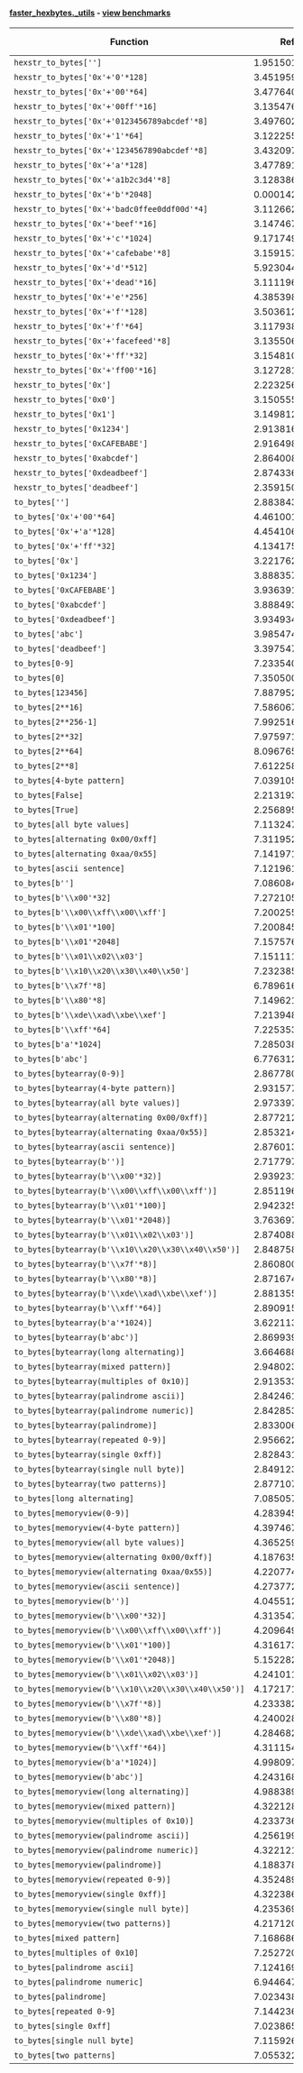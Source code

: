 #### [faster_hexbytes._utils](https://github.com/BobTheBuidler/faster-hexbytes/blob/master/faster_hexbytes/_utils.py) - [view benchmarks](https://github.com/BobTheBuidler/faster-hexbytes/blob/master/benchmarks/test__utils_benchmarks.py)

| Function | Reference Mean | Faster Mean | % Change | Speedup (%) | x Faster | Faster |
|----------|---------------|-------------|----------|-------------|----------|--------|
| `hexstr_to_bytes['']` | 1.9515014542796213e-05 | 1.146808786589419e-05 | 41.23% | 70.17% | 1.70x | ✅ |
| `hexstr_to_bytes['0x'+'0'*128]` | 3.4519596560995345e-05 | 2.417257931345861e-05 | 29.97% | 42.80% | 1.43x | ✅ |
| `hexstr_to_bytes['0x'+'00'*64]` | 3.477640957867143e-05 | 2.4074997475919364e-05 | 30.77% | 44.45% | 1.44x | ✅ |
| `hexstr_to_bytes['0x'+'00ff'*16]` | 3.1354768978188904e-05 | 2.134340792138739e-05 | 31.93% | 46.91% | 1.47x | ✅ |
| `hexstr_to_bytes['0x'+'0123456789abcdef'*8]` | 3.497602723750949e-05 | 2.3987110440971556e-05 | 31.42% | 45.81% | 1.46x | ✅ |
| `hexstr_to_bytes['0x'+'1'*64]` | 3.1222558709242364e-05 | 2.1405950448437817e-05 | 31.44% | 45.86% | 1.46x | ✅ |
| `hexstr_to_bytes['0x'+'1234567890abcdef'*8]` | 3.432097067389833e-05 | 2.4081262699535077e-05 | 29.84% | 42.52% | 1.43x | ✅ |
| `hexstr_to_bytes['0x'+'a'*128]` | 3.477891182587632e-05 | 2.392015448572131e-05 | 31.22% | 45.40% | 1.45x | ✅ |
| `hexstr_to_bytes['0x'+'a1b2c3d4'*8]` | 3.1283866763412534e-05 | 2.1305895632609428e-05 | 31.89% | 46.83% | 1.47x | ✅ |
| `hexstr_to_bytes['0x'+'b'*2048]` | 0.00014294807993194488 | 0.00012898016772558768 | 9.77% | 10.83% | 1.11x | ✅ |
| `hexstr_to_bytes['0x'+'badc0ffee0ddf00d'*4]` | 3.112662283084813e-05 | 2.110370402310715e-05 | 32.20% | 47.49% | 1.47x | ✅ |
| `hexstr_to_bytes['0x'+'beef'*16]` | 3.1474675453505726e-05 | 2.1119748240774318e-05 | 32.90% | 49.03% | 1.49x | ✅ |
| `hexstr_to_bytes['0x'+'c'*1024]` | 9.171749675125886e-05 | 7.641881254419051e-05 | 16.68% | 20.02% | 1.20x | ✅ |
| `hexstr_to_bytes['0x'+'cafebabe'*8]` | 3.159157899239485e-05 | 2.1103303919064405e-05 | 33.20% | 49.70% | 1.50x | ✅ |
| `hexstr_to_bytes['0x'+'d'*512]` | 5.923044107909644e-05 | 4.4920602264770516e-05 | 24.16% | 31.86% | 1.32x | ✅ |
| `hexstr_to_bytes['0x'+'dead'*16]` | 3.111196375865855e-05 | 2.099293507564347e-05 | 32.52% | 48.20% | 1.48x | ✅ |
| `hexstr_to_bytes['0x'+'e'*256]` | 4.3853989470740526e-05 | 3.0692765832687946e-05 | 30.01% | 42.88% | 1.43x | ✅ |
| `hexstr_to_bytes['0x'+'f'*128]` | 3.503612279576438e-05 | 2.3925663555747362e-05 | 31.71% | 46.44% | 1.46x | ✅ |
| `hexstr_to_bytes['0x'+'f'*64]` | 3.1179386967815465e-05 | 2.114297091967862e-05 | 32.19% | 47.47% | 1.47x | ✅ |
| `hexstr_to_bytes['0x'+'facefeed'*8]` | 3.1355065895745736e-05 | 2.1134030277591918e-05 | 32.60% | 48.36% | 1.48x | ✅ |
| `hexstr_to_bytes['0x'+'ff'*32]` | 3.154810288782964e-05 | 2.1330466052717957e-05 | 32.39% | 47.90% | 1.48x | ✅ |
| `hexstr_to_bytes['0x'+'ff00'*16]` | 3.12728158124592e-05 | 2.114330561051373e-05 | 32.39% | 47.91% | 1.48x | ✅ |
| `hexstr_to_bytes['0x']` | 2.223256231098218e-05 | 1.1508228652565757e-05 | 48.24% | 93.19% | 1.93x | ✅ |
| `hexstr_to_bytes['0x0']` | 3.150555702285375e-05 | 1.9894937727721153e-05 | 36.85% | 58.36% | 1.58x | ✅ |
| `hexstr_to_bytes['0x1']` | 3.149812926518367e-05 | 2.0034083491541204e-05 | 36.40% | 57.22% | 1.57x | ✅ |
| `hexstr_to_bytes['0x1234']` | 2.9138162645167812e-05 | 1.8625250566804242e-05 | 36.08% | 56.44% | 1.56x | ✅ |
| `hexstr_to_bytes['0xCAFEBABE']` | 2.9164980417957364e-05 | 1.8249040646942898e-05 | 37.43% | 59.82% | 1.60x | ✅ |
| `hexstr_to_bytes['0xabcdef']` | 2.8640089496396917e-05 | 1.8246653455693345e-05 | 36.29% | 56.96% | 1.57x | ✅ |
| `hexstr_to_bytes['0xdeadbeef']` | 2.8743361901049295e-05 | 1.8373267401675115e-05 | 36.08% | 56.44% | 1.56x | ✅ |
| `hexstr_to_bytes['deadbeef']` | 2.3591505985405876e-05 | 1.5381472979095987e-05 | 34.80% | 53.38% | 1.53x | ✅ |
| `to_bytes['']` | 2.8838435777557476e-05 | 1.2488147273263522e-05 | 56.70% | 130.93% | 2.31x | ✅ |
| `to_bytes['0x'+'00'*64]` | 4.461001461522122e-05 | 2.480587610954294e-05 | 44.39% | 79.84% | 1.80x | ✅ |
| `to_bytes['0x'+'a'*128]` | 4.454106149117181e-05 | 2.430505042268602e-05 | 45.43% | 83.26% | 1.83x | ✅ |
| `to_bytes['0x'+'ff'*32]` | 4.134175829048157e-05 | 2.171790931599229e-05 | 47.47% | 90.36% | 1.90x | ✅ |
| `to_bytes['0x']` | 3.221762296484072e-05 | 1.3130423363813882e-05 | 59.24% | 145.37% | 2.45x | ✅ |
| `to_bytes['0x1234']` | 3.888357208596401e-05 | 1.919978509009059e-05 | 50.62% | 102.52% | 2.03x | ✅ |
| `to_bytes['0xCAFEBABE']` | 3.93639119771945e-05 | 1.9630066306320443e-05 | 50.13% | 100.53% | 2.01x | ✅ |
| `to_bytes['0xabcdef']` | 3.888493243243561e-05 | 1.94019008021254e-05 | 50.10% | 100.42% | 2.00x | ✅ |
| `to_bytes['0xdeadbeef']` | 3.934934243616466e-05 | 1.9700581568923872e-05 | 49.93% | 99.74% | 2.00x | ✅ |
| `to_bytes['abc']` | 3.985474712824112e-05 | 2.0665828229169227e-05 | 48.15% | 92.85% | 1.93x | ✅ |
| `to_bytes['deadbeef']` | 3.397547250915833e-05 | 1.628794195556495e-05 | 52.06% | 108.59% | 2.09x | ✅ |
| `to_bytes[0-9]` | 7.233540045172235e-06 | 3.3913691774897262e-06 | 53.12% | 113.29% | 2.13x | ✅ |
| `to_bytes[0]` | 7.350500829219856e-05 | 3.302548940231764e-05 | 55.07% | 122.57% | 2.23x | ✅ |
| `to_bytes[123456]` | 7.887952850389084e-05 | 3.540213452044503e-05 | 55.12% | 122.81% | 2.23x | ✅ |
| `to_bytes[2**16]` | 7.586067265374868e-05 | 3.567250095718167e-05 | 52.98% | 112.66% | 2.13x | ✅ |
| `to_bytes[2**256-1]` | 7.99251675589645e-05 | 4.501096425968256e-05 | 43.68% | 77.57% | 1.78x | ✅ |
| `to_bytes[2**32]` | 7.97597123990293e-05 | 3.837639419493937e-05 | 51.88% | 107.84% | 2.08x | ✅ |
| `to_bytes[2**64]` | 8.09676509057529e-05 | 3.9730117191574e-05 | 50.93% | 103.79% | 2.04x | ✅ |
| `to_bytes[2**8]` | 7.612258461534032e-05 | 3.5875193766859855e-05 | 52.87% | 112.19% | 2.12x | ✅ |
| `to_bytes[4-byte pattern]` | 7.039105549519787e-06 | 3.460005660594772e-06 | 50.85% | 103.44% | 2.03x | ✅ |
| `to_bytes[False]` | 2.2131936574825363e-05 | 4.022168050737591e-06 | 81.83% | 450.25% | 5.50x | ✅ |
| `to_bytes[True]` | 2.2568956578417387e-05 | 4.177315414197543e-06 | 81.49% | 440.27% | 5.40x | ✅ |
| `to_bytes[all byte values]` | 7.11324719066614e-06 | 3.4523778151944926e-06 | 51.47% | 106.04% | 2.06x | ✅ |
| `to_bytes[alternating 0x00/0xff]` | 7.311952138015246e-06 | 3.4450512038998814e-06 | 52.88% | 112.25% | 2.12x | ✅ |
| `to_bytes[alternating 0xaa/0x55]` | 7.141971348729038e-06 | 3.359138295813503e-06 | 52.97% | 112.61% | 2.13x | ✅ |
| `to_bytes[ascii sentence]` | 7.121961468829626e-06 | 3.534607480026466e-06 | 50.37% | 101.49% | 2.01x | ✅ |
| `to_bytes[b'']` | 7.0860842471347044e-06 | 3.395729583056575e-06 | 52.08% | 108.68% | 2.09x | ✅ |
| `to_bytes[b'\\x00'*32]` | 7.272105887529585e-06 | 3.435263747949658e-06 | 52.76% | 111.69% | 2.12x | ✅ |
| `to_bytes[b'\\x00\\xff\\x00\\xff']` | 7.200255112834331e-06 | 3.4633392115180004e-06 | 51.90% | 107.90% | 2.08x | ✅ |
| `to_bytes[b'\\x01'*100]` | 7.200845884899894e-06 | 3.5040742717855794e-06 | 51.34% | 105.50% | 2.05x | ✅ |
| `to_bytes[b'\\x01'*2048]` | 7.157576939259589e-06 | 3.4502251822301135e-06 | 51.80% | 107.45% | 2.07x | ✅ |
| `to_bytes[b'\\x01\\x02\\x03']` | 7.151111200835238e-06 | 3.3166896229510784e-06 | 53.62% | 115.61% | 2.16x | ✅ |
| `to_bytes[b'\\x10\\x20\\x30\\x40\\x50']` | 7.2323850237243275e-06 | 3.4001253792492684e-06 | 52.99% | 112.71% | 2.13x | ✅ |
| `to_bytes[b'\\x7f'*8]` | 6.7896166001410905e-06 | 3.4917091114169495e-06 | 48.57% | 94.45% | 1.94x | ✅ |
| `to_bytes[b'\\x80'*8]` | 7.149621121681898e-06 | 3.449285971544272e-06 | 51.76% | 107.28% | 2.07x | ✅ |
| `to_bytes[b'\\xde\\xad\\xbe\\xef']` | 7.213948920111758e-06 | 3.492903826203763e-06 | 51.58% | 106.53% | 2.07x | ✅ |
| `to_bytes[b'\\xff'*64]` | 7.225353813851788e-06 | 3.436788828588731e-06 | 52.43% | 110.24% | 2.10x | ✅ |
| `to_bytes[b'a'*1024]` | 7.28503838727097e-06 | 3.428704042834382e-06 | 52.93% | 112.47% | 2.12x | ✅ |
| `to_bytes[b'abc']` | 6.776312015852846e-06 | 3.490511306053992e-06 | 48.49% | 94.14% | 1.94x | ✅ |
| `to_bytes[bytearray(0-9)]` | 2.867780329664671e-05 | 1.402380151818914e-05 | 51.10% | 104.49% | 2.04x | ✅ |
| `to_bytes[bytearray(4-byte pattern)]` | 2.931577480533125e-05 | 1.3821776913645573e-05 | 52.85% | 112.10% | 2.12x | ✅ |
| `to_bytes[bytearray(all byte values)]` | 2.973397293730746e-05 | 1.4055069533907878e-05 | 52.73% | 111.55% | 2.12x | ✅ |
| `to_bytes[bytearray(alternating 0x00/0xff)]` | 2.8772122184102898e-05 | 1.3892902499515325e-05 | 51.71% | 107.10% | 2.07x | ✅ |
| `to_bytes[bytearray(alternating 0xaa/0x55)]` | 2.8532142839227182e-05 | 1.3919469458196201e-05 | 51.21% | 104.98% | 2.05x | ✅ |
| `to_bytes[bytearray(ascii sentence)]` | 2.876013650793011e-05 | 1.4045841738278054e-05 | 51.16% | 104.76% | 2.05x | ✅ |
| `to_bytes[bytearray(b'')]` | 2.7177970954487724e-05 | 1.1768620626000803e-05 | 56.70% | 130.94% | 2.31x | ✅ |
| `to_bytes[bytearray(b'\\x00'*32)]` | 2.939231668612114e-05 | 1.3895422359575879e-05 | 52.72% | 111.53% | 2.12x | ✅ |
| `to_bytes[bytearray(b'\\x00\\xff\\x00\\xff')]` | 2.8511967238449045e-05 | 1.3919473218118549e-05 | 51.18% | 104.84% | 2.05x | ✅ |
| `to_bytes[bytearray(b'\\x01'*100)]` | 2.9423258586482504e-05 | 1.3948942527306085e-05 | 52.59% | 110.94% | 2.11x | ✅ |
| `to_bytes[bytearray(b'\\x01'*2048)]` | 3.7636973667090235e-05 | 2.1231317371246146e-05 | 43.59% | 77.27% | 1.77x | ✅ |
| `to_bytes[bytearray(b'\\x01\\x02\\x03')]` | 2.8740887628663556e-05 | 1.3857152544818855e-05 | 51.79% | 107.41% | 2.07x | ✅ |
| `to_bytes[bytearray(b'\\x10\\x20\\x30\\x40\\x50')]` | 2.8487584991821304e-05 | 1.389327416112384e-05 | 51.23% | 105.05% | 2.05x | ✅ |
| `to_bytes[bytearray(b'\\x7f'*8)]` | 2.860800816057069e-05 | 1.3885121981000011e-05 | 51.46% | 106.03% | 2.06x | ✅ |
| `to_bytes[bytearray(b'\\x80'*8)]` | 2.871674238244454e-05 | 1.3909247011528583e-05 | 51.56% | 106.46% | 2.06x | ✅ |
| `to_bytes[bytearray(b'\\xde\\xad\\xbe\\xef')]` | 2.881355790961609e-05 | 1.391905127576903e-05 | 51.69% | 107.01% | 2.07x | ✅ |
| `to_bytes[bytearray(b'\\xff'*64)]` | 2.890915867354336e-05 | 1.3953951103251773e-05 | 51.73% | 107.18% | 2.07x | ✅ |
| `to_bytes[bytearray(b'a'*1024)]` | 3.62211344992477e-05 | 2.166682751822582e-05 | 40.18% | 67.17% | 1.67x | ✅ |
| `to_bytes[bytearray(b'abc')]` | 2.869939415504908e-05 | 1.3954954070162916e-05 | 51.38% | 105.66% | 2.06x | ✅ |
| `to_bytes[bytearray(long alternating)]` | 3.664688647729126e-05 | 2.1167974537946895e-05 | 42.24% | 73.12% | 1.73x | ✅ |
| `to_bytes[bytearray(mixed pattern)]` | 2.948023887714805e-05 | 1.4429167136801905e-05 | 51.05% | 104.31% | 2.04x | ✅ |
| `to_bytes[bytearray(multiples of 0x10)]` | 2.913533471998257e-05 | 1.396232819505196e-05 | 52.08% | 108.67% | 2.09x | ✅ |
| `to_bytes[bytearray(palindrome ascii)]` | 2.842461830780052e-05 | 1.388859085104885e-05 | 51.14% | 104.66% | 2.05x | ✅ |
| `to_bytes[bytearray(palindrome numeric)]` | 2.8428535128248537e-05 | 1.3981581538244404e-05 | 50.82% | 103.33% | 2.03x | ✅ |
| `to_bytes[bytearray(palindrome)]` | 2.8330069517844865e-05 | 1.3935816660716843e-05 | 50.81% | 103.29% | 2.03x | ✅ |
| `to_bytes[bytearray(repeated 0-9)]` | 2.956622496652155e-05 | 1.4401296391933517e-05 | 51.29% | 105.30% | 2.05x | ✅ |
| `to_bytes[bytearray(single 0xff)]` | 2.8284314715962528e-05 | 1.4263603652825682e-05 | 49.57% | 98.30% | 1.98x | ✅ |
| `to_bytes[bytearray(single null byte)]` | 2.849123868972699e-05 | 1.4100414655274056e-05 | 50.51% | 102.06% | 2.02x | ✅ |
| `to_bytes[bytearray(two patterns)]` | 2.877107002350708e-05 | 1.3973576996062821e-05 | 51.43% | 105.90% | 2.06x | ✅ |
| `to_bytes[long alternating]` | 7.0850575912731725e-06 | 3.4253691946851456e-06 | 51.65% | 106.84% | 2.07x | ✅ |
| `to_bytes[memoryview(0-9)]` | 4.283945592659569e-05 | 1.7945519297999847e-05 | 58.11% | 138.72% | 2.39x | ✅ |
| `to_bytes[memoryview(4-byte pattern)]` | 4.397467685348518e-05 | 1.797551346350118e-05 | 59.12% | 144.64% | 2.45x | ✅ |
| `to_bytes[memoryview(all byte values)]` | 4.365259571078442e-05 | 1.8105493737493876e-05 | 58.52% | 141.10% | 2.41x | ✅ |
| `to_bytes[memoryview(alternating 0x00/0xff)]` | 4.187635926339414e-05 | 1.793393183892241e-05 | 57.17% | 133.50% | 2.34x | ✅ |
| `to_bytes[memoryview(alternating 0xaa/0x55)]` | 4.2207747964881306e-05 | 1.804716978468826e-05 | 57.24% | 133.87% | 2.34x | ✅ |
| `to_bytes[memoryview(ascii sentence)]` | 4.27377295908623e-05 | 1.7880877856745407e-05 | 58.16% | 139.01% | 2.39x | ✅ |
| `to_bytes[memoryview(b'')]` | 4.0455127948542e-05 | 1.6752704072715204e-05 | 58.59% | 141.48% | 2.41x | ✅ |
| `to_bytes[memoryview(b'\\x00'*32)]` | 4.31354735091815e-05 | 1.788263861857932e-05 | 58.54% | 141.21% | 2.41x | ✅ |
| `to_bytes[memoryview(b'\\x00\\xff\\x00\\xff')]` | 4.209649929565644e-05 | 1.7979681719345683e-05 | 57.29% | 134.13% | 2.34x | ✅ |
| `to_bytes[memoryview(b'\\x01'*100)]` | 4.316173289840924e-05 | 1.849970497959376e-05 | 57.14% | 133.31% | 2.33x | ✅ |
| `to_bytes[memoryview(b'\\x01'*2048)]` | 5.152282483186971e-05 | 2.609878112151348e-05 | 49.35% | 97.41% | 1.97x | ✅ |
| `to_bytes[memoryview(b'\\x01\\x02\\x03')]` | 4.241011400383951e-05 | 1.790485388063548e-05 | 57.78% | 136.86% | 2.37x | ✅ |
| `to_bytes[memoryview(b'\\x10\\x20\\x30\\x40\\x50')]` | 4.172171957061242e-05 | 1.8073869844502662e-05 | 56.68% | 130.84% | 2.31x | ✅ |
| `to_bytes[memoryview(b'\\x7f'*8)]` | 4.2333820522107835e-05 | 1.8026764652911095e-05 | 57.42% | 134.84% | 2.35x | ✅ |
| `to_bytes[memoryview(b'\\x80'*8)]` | 4.2400280386713935e-05 | 1.7875306446957363e-05 | 57.84% | 137.20% | 2.37x | ✅ |
| `to_bytes[memoryview(b'\\xde\\xad\\xbe\\xef')]` | 4.284682915922032e-05 | 1.8055902596348373e-05 | 57.86% | 137.30% | 2.37x | ✅ |
| `to_bytes[memoryview(b'\\xff'*64)]` | 4.311154791103688e-05 | 1.7939426034175077e-05 | 58.39% | 140.32% | 2.40x | ✅ |
| `to_bytes[memoryview(b'a'*1024)]` | 4.998097170874162e-05 | 2.5983179961662764e-05 | 48.01% | 92.36% | 1.92x | ✅ |
| `to_bytes[memoryview(b'abc')]` | 4.243168473522574e-05 | 1.8041390101284777e-05 | 57.48% | 135.19% | 2.35x | ✅ |
| `to_bytes[memoryview(long alternating)]` | 4.988389646153565e-05 | 2.518468600757536e-05 | 49.51% | 98.07% | 1.98x | ✅ |
| `to_bytes[memoryview(mixed pattern)]` | 4.322128407658088e-05 | 1.838678194668798e-05 | 57.46% | 135.07% | 2.35x | ✅ |
| `to_bytes[memoryview(multiples of 0x10)]` | 4.2337368752919785e-05 | 1.8014183327951822e-05 | 57.45% | 135.02% | 2.35x | ✅ |
| `to_bytes[memoryview(palindrome ascii)]` | 4.2561999546803245e-05 | 1.8074384359421095e-05 | 57.53% | 135.48% | 2.35x | ✅ |
| `to_bytes[memoryview(palindrome numeric)]` | 4.322121655001205e-05 | 1.801519948726405e-05 | 58.32% | 139.92% | 2.40x | ✅ |
| `to_bytes[memoryview(palindrome)]` | 4.188378876803425e-05 | 1.8021657311027882e-05 | 56.97% | 132.41% | 2.32x | ✅ |
| `to_bytes[memoryview(repeated 0-9)]` | 4.352489148081775e-05 | 1.8372995019520973e-05 | 57.79% | 136.90% | 2.37x | ✅ |
| `to_bytes[memoryview(single 0xff)]` | 4.322386674161581e-05 | 1.806262007439254e-05 | 58.21% | 139.30% | 2.39x | ✅ |
| `to_bytes[memoryview(single null byte)]` | 4.2353698451964626e-05 | 1.813238846257343e-05 | 57.19% | 133.58% | 2.34x | ✅ |
| `to_bytes[memoryview(two patterns)]` | 4.2171206209489405e-05 | 1.794480636233315e-05 | 57.45% | 135.01% | 2.35x | ✅ |
| `to_bytes[mixed pattern]` | 7.16868609854023e-06 | 3.444471364778191e-06 | 51.95% | 108.12% | 2.08x | ✅ |
| `to_bytes[multiples of 0x10]` | 7.252720895284097e-06 | 3.4929938933893743e-06 | 51.84% | 107.64% | 2.08x | ✅ |
| `to_bytes[palindrome ascii]` | 7.1241691243815745e-06 | 3.606024299063168e-06 | 49.38% | 97.56% | 1.98x | ✅ |
| `to_bytes[palindrome numeric]` | 6.944647222842959e-06 | 3.4508258657875096e-06 | 50.31% | 101.25% | 2.01x | ✅ |
| `to_bytes[palindrome]` | 7.023438588260253e-06 | 3.442575081077822e-06 | 50.98% | 104.02% | 2.04x | ✅ |
| `to_bytes[repeated 0-9]` | 7.144236049651784e-06 | 3.516553016807313e-06 | 50.78% | 103.16% | 2.03x | ✅ |
| `to_bytes[single 0xff]` | 7.023865263980976e-06 | 3.416086663543441e-06 | 51.36% | 105.61% | 2.06x | ✅ |
| `to_bytes[single null byte]` | 7.115926871175007e-06 | 3.4588984357656957e-06 | 51.39% | 105.73% | 2.06x | ✅ |
| `to_bytes[two patterns]` | 7.0553221349108815e-06 | 3.4575134924664354e-06 | 50.99% | 104.06% | 2.04x | ✅ |
